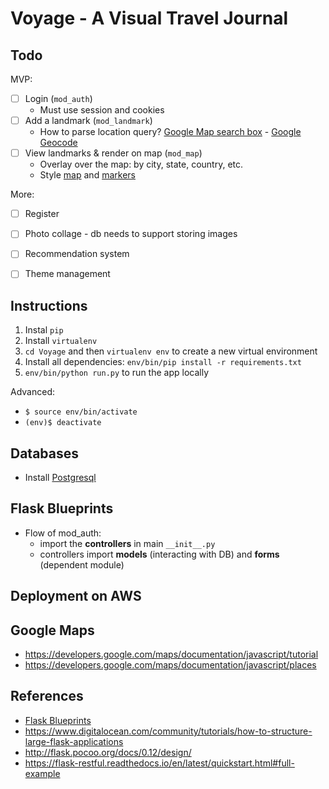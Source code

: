 # Voyage - A Visual Travel Journal

## Todo

MVP: 
- [ ] Login (`mod_auth`)
   - Must use session and cookies
- [ ] Add a landmark (`mod_landmark`)
   - How to parse location query? [Google Map search box](https://developers.google.com/maps/documentation/javascript/examples/places-searchbox) - [Google Geocode](https://developers.google.com/maps/documentation/geocoding/intro)
- [ ] View landmarks & render on map (`mod_map`)
   - Overlay over the map: by city, state, country, etc.
   - Style [map](https://developers.google.com/maps/documentation/javascript/styling) and [markers](https://developers.google.com/maps/documentation/javascript/custom-markers)

More: 
- [ ] Register
- [ ] Photo collage - db needs to support storing images
- [ ] Recommendation system
- [ ] Theme management


## Instructions

1. Instal `pip` 
1. Install `virtualenv`
1. `cd Voyage` and then `virtualenv env` to create a new virtual environment
1. Install all dependencies: `env/bin/pip install -r requirements.txt`
1. `env/bin/python run.py` to run the app locally

Advanced: 
- `$ source env/bin/activate`
- `(env)$ deactivate`


## Databases

- Install [Postgresql](https://www.postgresql.org/)


## Flask Blueprints

- Flow of mod_auth: 
   - import the **controllers** in main `__init__.py` 
   - controllers import **models** (interacting with DB) and **forms** (dependent module)


## Deployment on AWS


## Google Maps

- https://developers.google.com/maps/documentation/javascript/tutorial
- https://developers.google.com/maps/documentation/javascript/places


## References
- [Flask Blueprints](http://flask.pocoo.org/docs/0.12/blueprints/)
- https://www.digitalocean.com/community/tutorials/how-to-structure-large-flask-applications
- http://flask.pocoo.org/docs/0.12/design/
- https://flask-restful.readthedocs.io/en/latest/quickstart.html#full-example

